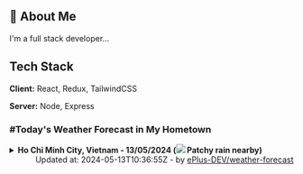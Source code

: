 ## 🚀 About Me
I'm a full stack developer...


## Tech Stack

**Client:** React, Redux, TailwindCSS

**Server:** Node, Express

### #Today's Weather Forecast in My Hometown



<details>
    <summary><b>Ho Chi Minh City, Vietnam - 13/05/2024 (<img src="https://cdn.weatherapi.com/weather/64x64/day/176.png" /> Patchy rain nearby)</b>
    </summary>

    
<table>
    <tr>
        <th>Hour</th>
        <td>00:00</td><td>01:00</td><td>02:00</td><td>03:00</td><td>04:00</td><td>05:00</td><td>06:00</td><td>07:00</td><td>08:00</td><td>09:00</td><td>10:00</td><td>11:00</td><td>12:00</td><td>13:00</td><td>14:00</td><td>15:00</td><td>16:00</td><td>17:00</td><td>18:00</td><td>19:00</td><td>20:00</td><td>21:00</td><td>22:00</td><td>23:00</td>
    </tr>
    <tr>
        <th>Weather</th>
        <td><img src="https://cdn.weatherapi.com/weather/64x64/night/116.png"></img></td><td><img src="https://cdn.weatherapi.com/weather/64x64/night/116.png"></img></td><td><img src="https://cdn.weatherapi.com/weather/64x64/night/113.png"></img></td><td><img src="https://cdn.weatherapi.com/weather/64x64/night/113.png"></img></td><td><img src="https://cdn.weatherapi.com/weather/64x64/night/200.png"></img></td><td><img src="https://cdn.weatherapi.com/weather/64x64/night/116.png"></img></td><td><img src="https://cdn.weatherapi.com/weather/64x64/day/176.png"></img></td><td><img src="https://cdn.weatherapi.com/weather/64x64/day/176.png"></img></td><td><img src="https://cdn.weatherapi.com/weather/64x64/day/176.png"></img></td><td><img src="https://cdn.weatherapi.com/weather/64x64/day/113.png"></img></td><td><img src="https://cdn.weatherapi.com/weather/64x64/day/116.png"></img></td><td><img src="https://cdn.weatherapi.com/weather/64x64/day/116.png"></img></td><td><img src="https://cdn.weatherapi.com/weather/64x64/day/122.png"></img></td><td><img src="https://cdn.weatherapi.com/weather/64x64/day/116.png"></img></td><td><img src="https://cdn.weatherapi.com/weather/64x64/day/116.png"></img></td><td><img src="https://cdn.weatherapi.com/weather/64x64/day/116.png"></img></td><td><img src="https://cdn.weatherapi.com/weather/64x64/day/116.png"></img></td><td><img src="https://cdn.weatherapi.com/weather/64x64/day/116.png"></img></td><td><img src="https://cdn.weatherapi.com/weather/64x64/day/266.png"></img></td><td><img src="https://cdn.weatherapi.com/weather/64x64/night/263.png"></img></td><td><img src="https://cdn.weatherapi.com/weather/64x64/night/296.png"></img></td><td><img src="https://cdn.weatherapi.com/weather/64x64/night/353.png"></img></td><td><img src="https://cdn.weatherapi.com/weather/64x64/night/116.png"></img></td><td><img src="https://cdn.weatherapi.com/weather/64x64/night/116.png"></img></td>
    </tr>
    <tr>
        <th>Condition</th>
        <td width="200px">Partly Cloudy </td><td width="200px">Partly Cloudy </td><td width="200px">Clear </td><td width="200px">Clear </td><td width="200px">Thundery outbreaks in nearby</td><td width="200px">Partly Cloudy </td><td width="200px">Patchy rain nearby</td><td width="200px">Patchy rain nearby</td><td width="200px">Patchy rain nearby</td><td width="200px">Sunny</td><td width="200px">Partly Cloudy </td><td width="200px">Partly Cloudy </td><td width="200px">Overcast </td><td width="200px">Partly Cloudy </td><td width="200px">Partly Cloudy </td><td width="200px">Partly Cloudy </td><td width="200px">Partly Cloudy </td><td width="200px">Partly cloudy</td><td width="200px">Light drizzle</td><td width="200px">Patchy light drizzle</td><td width="200px">Light rain</td><td width="200px">Light rain shower</td><td width="200px">Partly Cloudy </td><td width="200px">Partly Cloudy </td>
    </tr>
    <tr>
        <th>Temperature</th>
        <td>29 °C</td><td>28.9 °C</td><td>28.8 °C</td><td>28.7 °C</td><td>28.4 °C</td><td>28.3 °C</td><td>28.4 °C</td><td>29.9 °C</td><td>31.5 °C</td><td>33.1 °C</td><td>34.6 °C</td><td>36 °C</td><td>37.2 °C</td><td>36.8 °C</td><td>34.7 °C</td><td>34.3 °C</td><td>34.5 °C</td><td>34 °C</td><td>31.6 °C</td><td>30.6 °C</td><td>30.3 °C</td><td>29.7 °C</td><td>29.5 °C</td><td>29.1 °C</td>
    </tr>
    <tr>
        <th>Wind</th>
        <td>14 kph</td><td>14.4 kph</td><td>14 kph</td><td>13.3 kph</td><td>11.9 kph</td><td>11.2 kph</td><td>11.2 kph</td><td>14.4 kph</td><td>14.8 kph</td><td>13 kph</td><td>11.5 kph</td><td>10.1 kph</td><td>9 kph</td><td>13 kph</td><td>18.7 kph</td><td>15.5 kph</td><td>13 kph</td><td>16.9 kph</td><td>18 kph</td><td>16.6 kph</td><td>13 kph</td><td>11.9 kph</td><td>11.9 kph</td><td>12.2 kph</td>
    </tr>
</table>

</details>

<div align="right">
    Updated at: 2024-05-13T10:36:55Z - by <a target="_blank"
        href="https://github.com/ePlus-DEV/weather-forecast">ePlus-DEV/weather-forecast</a>
</div>